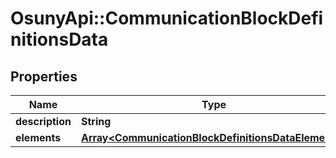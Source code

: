 # OsunyApi::CommunicationBlockDefinitionsData

## Properties
Name | Type | Description | Notes
------------ | ------------- | ------------- | -------------
**description** | **String** |  | [optional] 
**elements** | [**Array&lt;CommunicationBlockDefinitionsDataElements&gt;**](CommunicationBlockDefinitionsDataElements.md) |  | [optional] 

